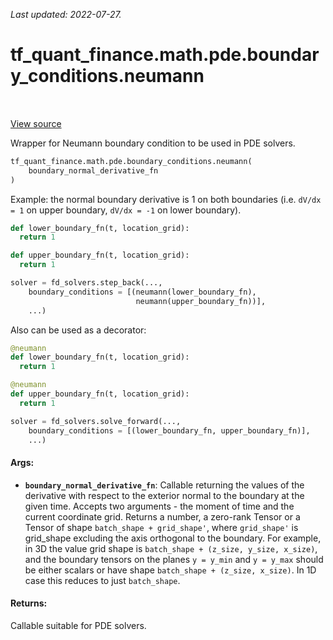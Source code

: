 <!--
This file is generated by a tool. Do not edit directly.
For open-source contributions the docs will be updated automatically.
-->

*Last updated: 2022-07-27.*

<div itemscope itemtype="http://developers.google.com/ReferenceObject">
<meta itemprop="name" content="tf_quant_finance.math.pde.boundary_conditions.neumann" />
<meta itemprop="path" content="Stable" />
</div>

# tf_quant_finance.math.pde.boundary_conditions.neumann

<!-- Insert buttons and diff -->

<table class="tfo-notebook-buttons tfo-api" align="left">
</table>

<a target="_blank" href="https://github.com/google/tf-quant-finance/blob/master/tf_quant_finance/math/pde/boundary_conditions.py">View source</a>



Wrapper for Neumann boundary condition to be used in PDE solvers.

```python
tf_quant_finance.math.pde.boundary_conditions.neumann(
    boundary_normal_derivative_fn
)
```



<!-- Placeholder for "Used in" -->

Example: the normal boundary derivative is 1 on both boundaries (i.e.
`dV/dx = 1` on upper boundary, `dV/dx = -1` on lower boundary).

```python
def lower_boundary_fn(t, location_grid):
  return 1

def upper_boundary_fn(t, location_grid):
  return 1

solver = fd_solvers.step_back(...,
    boundary_conditions = [(neumann(lower_boundary_fn),
                            neumann(upper_boundary_fn))],
    ...)
```

Also can be used as a decorator:

```python
@neumann
def lower_boundary_fn(t, location_grid):
  return 1

@neumann
def upper_boundary_fn(t, location_grid):
  return 1

solver = fd_solvers.solve_forward(...,
    boundary_conditions = [(lower_boundary_fn, upper_boundary_fn)],
    ...)
```

#### Args:


* <b>`boundary_normal_derivative_fn`</b>: Callable returning the values of the
  derivative with respect to the exterior normal to the boundary at the
  given time.
  Accepts two arguments - the moment of time and the current coordinate
  grid.
  Returns a number, a zero-rank Tensor or a Tensor of shape
  `batch_shape + grid_shape'`, where `grid_shape'` is grid_shape excluding
  the axis orthogonal to the boundary. For example, in 3D the value grid
  shape is `batch_shape + (z_size, y_size, x_size)`, and the boundary
  tensors on the planes `y = y_min` and `y = y_max` should be either scalars
  or have shape `batch_shape + (z_size, x_size)`. In 1D case this reduces
  to just `batch_shape`.


#### Returns:

Callable suitable for PDE solvers.
